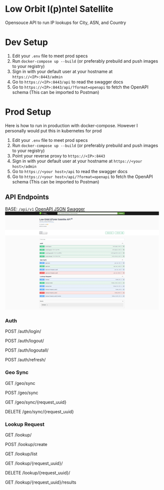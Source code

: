 # Low Orbit I(p)ntel Satellite

Opensouce API to run IP lookups for City, ASN, and Country


# Dev Setup

1. Edit your `.env` file to meet prod specs
2. Run `docker-compose up --build` (or preferably prebuild and push images to your registry)
4. Sign in with your default user at your hostname at `https://<IP>:8443/admin`
6. Go to `https://<IP>:8443/api` to read the swagger docs
7. Go to `https://<IP>:8443/api/?format=openapi` to fetch the OpenAPI schema (This can be imported to Postman)

# Prod Setup

Here is how to run in production with docker-compose. However I personally would put this in kubernetes for prod

1. Edit your `.env` file to meet prod specs
2. Run `docker-compose up --build` (or preferably prebuild and push images to your registry)
3. Point your reverse proxy to `https://<IP>:8443` 
4. Sign in with your default user at your hostname at `https://<your host>/admin`
6. Go to `https://<your host>/api` to read the swagger docs
7. Go to `https://<your host>/api/?format=openapi` to fetch the OpenAPI schema (This can be imported to Postman)


## API Endpoints
BASE: `/api/v1`
[OpenAPI JSON](docs/openapi.json)
[Swagger](https://petstore.swagger.io/?url=https://raw.githubusercontent.com/MaxwellDPS/Low-Orbit-Ipntel-Satellite/main/docs/openapi.json)
![swagger](docs/swagger.jpg)


### Auth

POST /auth/login/

POST /auth/logout/

POST /auth/logoutall/

POST /auth/refresh/

### Geo Sync
GET /geo/sync

POST /geo/sync

GET /geo/sync/{request_uuid}

DELETE /geo/sync/{request_uuid}

### Lookup Request

GET /lookup/

POST /lookup/create

GET /lookup/list

GET /lookup/{request_uuid}/

DELETE /lookup/{request_uuid}/

GET /lookup/{request_uuid}/results